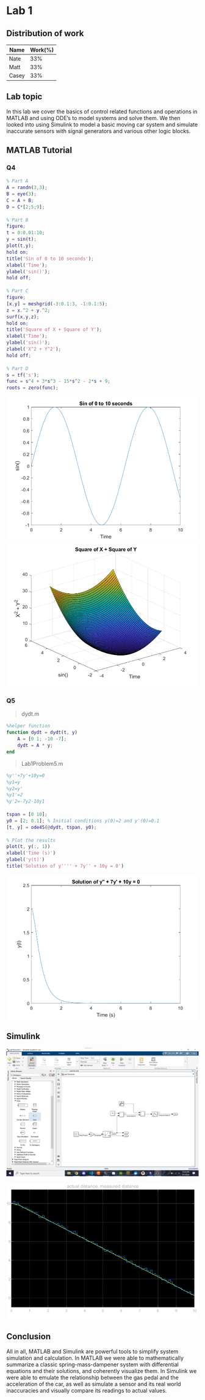 # Lab 1

## Distribution of work

| Name  | Work(%) |
|-------|---------|
| Nate  | 33%     |
| Matt  | 33%     |
| Casey | 33%     |

## Lab topic

In this lab we cover the basics of control related functions and operations in MATLAB and using ODE’s to model systems and solve them. We then looked into using Simulink to model a basic moving car system and simulate inaccurate sensors with signal generators and various other logic blocks.

## MATLAB Tutorial

### Q4

```matlab
% Part A
A = randn(3,3);
B = eye(3);
C = A + B;
D = C*[2;5;9];

% Part B
figure;
t = 0:0.01:10;
y = sin(t);
plot(t,y);
hold on;
title('Sin of 0 to 10 seconds');
xlabel('Time');
ylabel('sin()');
hold off;

% Part C
figure;
[x,y] = meshgrid(-3:0.1:3, -1:0.1:5);
z = x.^2 + y.^2;
surf(x,y,z);
hold on;
title('Square of X + Square of Y');
xlabel('Time');
ylabel('sin()');
zlabel('X^2 + Y^2');
hold off;

% Part D
s = tf('s');
func = s^4 + 3*s^3 - 15*s^2 - 2*s + 9;
roots = zero(func);
```

![Q4 Plot 1](Q4Plot1.png)
![Q4 Plot 2](Q4Plot2.png)


### Q5

>dydt.m

```matlab
%helper function
function dydt = dydt(t, y)
    A = [0 1; -10 -7];
    dydt = A * y;
end
```

>Lab1Problem5.m

```matlab
%y''+7y'+10y=0
%y1=y
%y2=y'
%y1'=2
%y'2=-7y2-10y1

tspan = [0 10]; 
y0 = [2; 0.1]; % Initial conditions y(0)=2 and y'(0)=0.1
[t, y] = ode45(@dydt, tspan, y0);

% Plot the results
plot(t, y(:, 1))
xlabel('Time (s)')
ylabel('y(t)')
title('Solution of y'''' + 7y'' + 10y = 0')
```

![plot](Q5Plot.png)

## Simulink

![Simulink Model](Lab1SimulinkModel.png)

![Simulink Plot](Lab1SimulinkFigure.png)

## Conclusion

All in all, MATLAB and Simulink are powerful tools to simplify system simulation and calculation. In MATLAB we were able to mathematically summarize a classic spring-mass-dampener system with differential equations and their solutions, and coherently visualize them. In Simulink we were able to emulate the relationship between the gas pedal and the acceleration of the car, as well as simulate a sensor and its real world inaccuracies and visually compare its readings to actual values.
